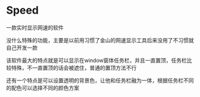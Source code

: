 # Speed

一款实时显示网速的软件

没什么特殊的功能，主要是以前用习惯了金山的网速显示工具后来没用了不习惯就自己开发一款

该软件最大的特点就是可以显示在window窗体任务栏，并且一直置顶，任务栏比较特殊，不一直置顶的话会被遮住，普通的置顶方法不行

还有一个特点是可以设置透明的背景色，让他和任务栏融为一体，根据任务栏不同的配色可以选择不同的颜色方案